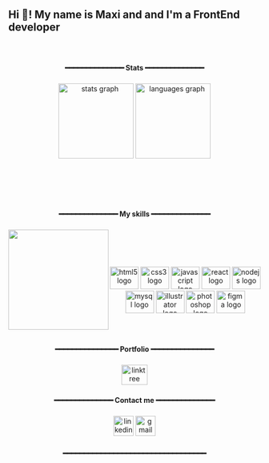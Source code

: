 <h2 align="left">Hi 👋! My name is Maxi and and I'm a FrontEnd developer</h2>

###

<br clear="both">

<h4 align="center">━━━━━━━━━━━━━━ Stats ━━━━━━━━━━━━━━</h4>

###

<div align="center">
  <img src="https://github-readme-stats.vercel.app/api?hide_title=false&hide_rank=false&show_icons=true&include_all_commits=true&count_private=true&disable_animations=false&theme=react&locale=en&hide_border=true&username=MaxiG-dev" height="150" alt="stats graph"  />
  <img src="https://github-readme-stats.vercel.app/api/top-langs?locale=en&hide_title=false&layout=compact&card_width=320&langs_count=5&theme=react&hide_border=true&username=MaxiG-dev" height="150" alt="languages graph"  />
</div>

###

<br clear="both">

<!-- <img href="https://raw.githubusercontent.com/MaxiG-dev/MaxiG-dev/blob/output/snake.svg" alt="Snake animation" /> -->

###

<br clear="both">

<h4 align="center">━━━━━━━━━━━━━━ My skills ━━━━━━━━━━━━━━</h4>

###

<img align="left" height="200" src="https://c.tenor.com/N-fJ0Azh_ykAAAAC/cat-computer.gif"  />

###

<p align="center">ㅤ</p><br>

###

<div align="center">
  <p> </p>
  <img src="https://cdn.jsdelivr.net/gh/devicons/devicon/icons/html5/html5-original.svg" height="45" width="57" alt="html5 logo"  />
  <img src="https://cdn.jsdelivr.net/gh/devicons/devicon/icons/css3/css3-original.svg" height="45" width="57" alt="css3 logo"  />
  <img src="https://cdn.jsdelivr.net/gh/devicons/devicon/icons/javascript/javascript-original.svg" height="45" width="57" alt="javascript logo"  />
  <img src="https://cdn.jsdelivr.net/gh/devicons/devicon/icons/react/react-original.svg" height="45" width="57" alt="react logo"  />
  <img src="https://cdn.jsdelivr.net/gh/devicons/devicon/icons/nodejs/nodejs-original.svg" height="45" width="57" alt="nodejs logo"  />
  <img src="https://cdn.jsdelivr.net/gh/devicons/devicon/icons/mysql/mysql-original.svg" height="45" width="57" alt="mysql logo"  />
  <img src="https://cdn.jsdelivr.net/gh/devicons/devicon/icons/illustrator/illustrator-plain.svg" height="45" width="57" alt="illustrator logo"  />
  <img src="https://cdn.jsdelivr.net/gh/devicons/devicon/icons/photoshop/photoshop-plain.svg" height="45" width="57" alt="photoshop logo"  />
  <!--img src="https://cdn.jsdelivr.net/gh/devicons/devicon/icons/xd/xd-plain.svg" height="45" width="57" alt="xd logo"  /-->
  <img src="https://cdn.jsdelivr.net/gh/devicons/devicon/icons/figma/figma-original.svg" height="45" width="57" alt="figma logo"  />
</div>

###

<br clear="both">

<h4 align="center">━━━━━━━━━━━━━━━ Portfolio ━━━━━━━━━━━━━━━</h4>

###

<div align="center">
  <a href="https://maxig.dev" target="_blank">
    <img src="https://raw.githubusercontent.com/maurodesouza/profile-readme-generator/master/src/assets/icons/social/linktree/default.svg" width="52" height="40" alt="linktree logo"  />
  </a>
</div>

###

<h4 align="center">━━━━━━━━━━━━━━ Contact me ━━━━━━━━━━━━━━</h4>

###

<div align="center">
  <img src="https://img.shields.io/static/v1?message=linkedin&logo=linkedin&label=&color=0077B5&logoColor=white&labelColor=&style=for-the-badge" height="40" alt="linkedin logo"  />
  <a href="mailto:maxig.dev@gmail.com" target="_blank">
    <img src="https://img.shields.io/static/v1?message=Gmail&logo=gmail&label=&color=D14836&logoColor=white&labelColor=&style=for-the-badge" height="40" alt="gmail logo"  />
  </a>
</div>

###

<h4 align="center">━━━━━━━━━━━━━━━━━━━━━━━━━━━━━━━━━━</h4>
